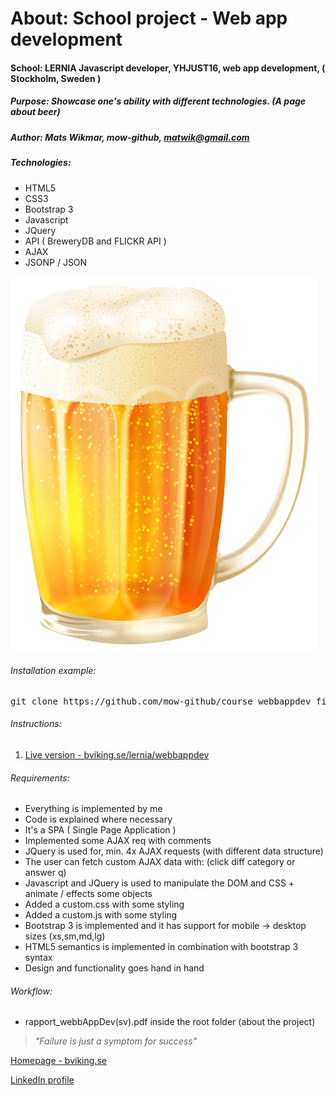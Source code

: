# About: School project - Web app development
#### School: LERNIA Javascript developer, YHJUST16, web app development, ( Stockholm, Sweden )
##### Purpose: Showcase one's ability with different technologies. (A page about beer)
##### Author: Mats Wikmar, mow-github, matwik@gmail.com
##### Technologies:
* HTML5
* CSS3
* Bootstrap 3
* Javascript
* JQuery
* API ( BreweryDB and FLICKR API )
* AJAX
* JSONP / JSON

![alt text](img/beer.png "A fictive project about: Beer!")

###### Installation example:
<pre>git clone https://github.com/mow-github/course_webbappdev_finalproject.git</pre>

###### Instructions:
1. [Live version - bviking.se/lernia/webbappdev](https://www.bviking.se/lernia/webbappdev.index.html)

###### Requirements:
* Everything is implemented by me
* Code is explained where necessary 
* It's a SPA ( Single Page Application )
* Implemented some AJAX req with comments
* JQuery is used for, min. 4x AJAX requests (with different data structure)
* The user can fetch custom AJAX data with: (click diff category or answer q)
* Javascript and JQuery is used to manipulate the DOM and CSS + animate / effects some objects
* Added a custom.css with some styling
* Added a custom.js with some styling
* Bootstrap 3 is implemented and it has support for mobile -> desktop sizes (xs,sm,md,lg)
* HTML5 semantics is implemented in combination with bootstrap 3 syntax
* Design and functionality goes hand in hand

###### Workflow:
* rapport_webbAppDev(sv).pdf inside the root folder (about the project)


> _"Failure is just a symptom for success"_

[Homepage - bviking.se ](https://www.bviking.se)

[LinkedIn profile ](https://www.linkedin.com/in/mats-wikmar)
